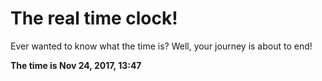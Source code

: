 # The real time clock!

Ever wanted to know what the time is? Well, your journey is about to end!

**The time is Nov 24, 2017, 13:47**